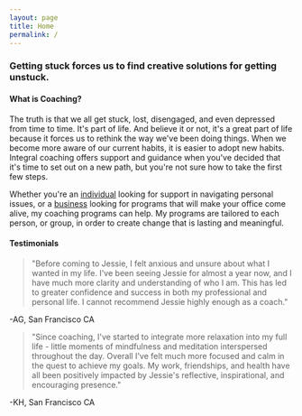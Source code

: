 ```yaml
---
layout: page
title: Home
permalink: /
---
```


### Getting stuck forces us to find creative solutions for getting unstuck.

#### What is Coaching?

The truth is that we all get stuck, lost, disengaged, and even depressed from time to time. It's part of life. And believe it or not, it's a great part of life because it forces us to rethink the way we've been doing things. When we become more aware of our current habits, it is easier to adopt new habits. Integral coaching offers support and guidance when you've decided that it's time to set out on a new path, but you're not sure how to take the first few steps. 

Whether you're an [individual](/individual-coaching/) looking for support in navigating personal issues, or a [business](/corporate-coaching/) looking for programs that will make your office come alive, my coaching programs can help. My programs are tailored to each person, or group, in order to create change that is lasting and meaningful. 

#### Testimonials

<blockquote>"Before coming to Jessie, I felt anxious and unsure about what I wanted in my life. I've been seeing Jessie for almost a year now, and I have much more clarity and understanding of who I am. This has led to greater confidence and success in both my professional and personal life. I cannot recommend Jessie highly enough as a coach."</blockquote> 
-AG, San Francisco CA

<blockquote>"Since coaching, I've started to integrate more relaxation into my full life - little moments of mindfulness and meditation interspersed throughout the day. Overall I've felt much more focused and calm in the quest to achieve my goals. My work, friendships, and health have all been positively impacted by Jessie's reflective, inspirational, and encouraging presence."</blockquote>
-KH, San Francisco CA